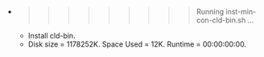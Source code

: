 * >>>>>>>>> Running inst-min-con-cld-bin.sh ...
  * Install cld-bin.
  * Disk size = 1178252K. Space Used = 12K. Runtime = 00:00:00:00.
